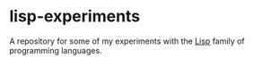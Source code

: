 # lisp-experiments
A repository for some of my experiments with the [Lisp](https://en.wikipedia.org/wiki/Lisp_(programming_language)) family of programming languages.

